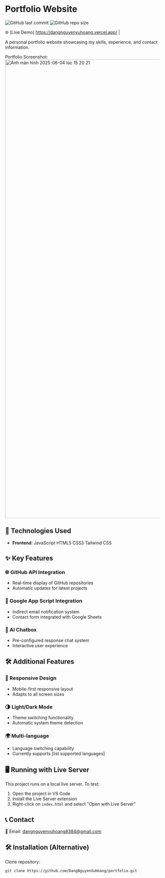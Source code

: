 # Portfolio Website


![GitHub last commit](https://img.shields.io/github/last-commit/DangNguyenVuHoang/portfolio) 
![GitHub repo size](https://img.shields.io/github/repo-size/DangNguyenVuHoang/portfolio)


🌐 [Live Demo] https://dangnguyenvuhoang.vercel.app/ |

A personal portfolio website showcasing my skills, experience, and contact information.

Portfolio Screenshot: <img width="1491" alt="Ảnh màn hình 2025-06-04 lúc 15 20 21" src="https://github.com/user-attachments/assets/639754eb-b0e5-46fe-84ad-8bbc23d30852" />


## 🚀 Technologies Used

- **Frontend**: 
  JavaScript
  HTML5
  CSS3
  Tailwind CSS

## ✨ Key Features

### 🌐 GitHub API Integration
- Real-time display of GitHub repositories
- Automatic updates for latest projects

### 📧 Google App Script Integration
- Indirect email notification system
- Contact form integrated with Google Sheets

### 🤖 AI Chatbox
- Pre-configured response chat system
- Interactive user experience

## 🛠 Additional Features

### 📱 Responsive Design
- Mobile-first responsive layout
- Adapts to all screen sizes

### 🌗 Light/Dark Mode
- Theme switching functionality
- Automatic system theme detection

### 🌍 Multi-language
- Language switching capability
- Currently supports [list supported languages]

## 🖥️ Running with Live Server

This project runs on a local live server. To test:

1. Open the project in VS Code
2. Install the Live Server extension
3. Right-click on `index.html` and select "Open with Live Server"

## 📞 Contact
📧 Email: dangnguyenvuhoang8384@gmail.com

## 🛠️ Installation (Alternative)
Clone repository:
```bash
git clone https://github.com/DangNguyenVuHoang/portfolio.git
